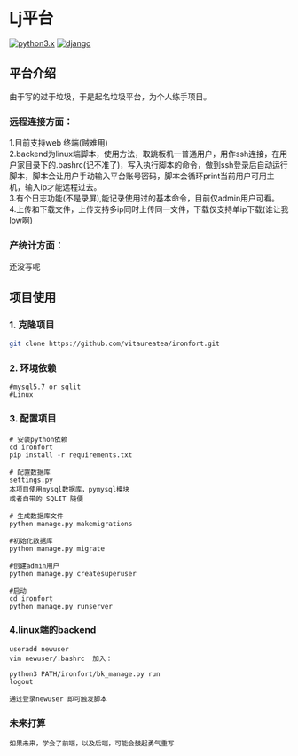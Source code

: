 # Lj平台
[![python3.x](https://img.shields.io/badge/python-3.4.8-blue.svg)](https://www.python.org/)
[![django](https://img.shields.io/badge/django-2.0.8-blue.svg)](https://www.djangoproject.com/)


## 平台介绍
由于写的过于垃圾，于是起名垃圾平台，为个人练手项目。
### 远程连接方面：  
1.目前支持web 终端(贼难用)  
2.backend为linux端脚本，使用方法，取跳板机一普通用户，用作ssh连接，在用户家目录下的.bashrc(记不准了)，写入执行脚本的命令，做到ssh登录后自动运行脚本，脚本会让用户手动输入平台账号密码，脚本会循环print当前用户可用主机，输入ip才能远程过去。  
3.有个日志功能(不是录屏),能记录使用过的基本命令，目前仅admin用户可看。  
4.上传和下载文件，上传支持多ip同时上传同一文件，下载仅支持单ip下载(谁让我low啊)
### 产统计方面：  
还没写呢  

## 项目使用
### 1. 克隆项目
``` bash
git clone https://github.com/vitaureatea/ironfort.git
```
### 2. 环境依赖
```
#mysql5.7 or sqlit
#Linux
```
### 3. 配置项目
```
# 安装python依赖
cd ironfort
pip install -r requirements.txt

# 配置数据库
settings.py 
本项目使用mysql数据库，pymysql模块
或者自带的 SQLIT 随便

# 生成数据库文件
python manage.py makemigrations 

#初始化数据库
python manage.py migrate

#创建admin用户
python manage.py createsuperuser 

#启动
cd ironfort
python manage.py runserver
```
### 4.linux端的backend
```
useradd newuser  
vim newuser/.bashrc  加入：  

python3 PATH/ironfort/bk_manage.py run
logout  

通过登录newuser 即可触发脚本 
```
### 未来打算
```
如果未来，学会了前端，以及后端，可能会鼓起勇气重写
```
